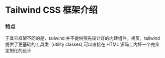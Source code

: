 # Tailwind CSS 框架介绍

### 特点
于其它框架不同的是，tailwind 并不提供预先设计好的内建组件。相反，tailwind 提供了更基础的工具类（utility classes),可以直接在 HTML 源码上内奸一个完全定制化的设计

